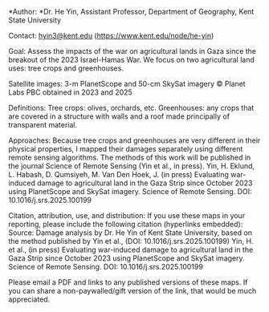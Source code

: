  
*Author: *Dr. He Yin, Assistant Professor, Department of Geography, Kent State University

Contact: hyin3@kent.edu (https://www.kent.edu/node/he-yin)

Goal: Assess the impacts of the war on agricultural lands in Gaza since the breakout of the 2023 Israel-Hamas War. We focus on two agricultural land uses: tree crops and greenhouses.

Satellite images: 3-m PlanetScope and 50-cm SkySat imagery © Planet Labs PBC obtained in 2023 and 2025

Definitions: Tree crops: olives, orchards, etc. Greenhouses: any crops that are covered in a structure with walls and a roof made principally of transparent material.

Approaches: Because tree crops and greenhouses are very different in their physical properties, I mapped their damages separately using different remote sensing algorithms. The methods of this work will be published in the journal Science of Remote Sensing (Yin et al., in press).
Yin, H. Eklund, L. Habash, D. Qumsiyeh, M. Van Den Hoek, J. (in press) Evaluating war-induced damage to agricultural land in the Gaza Strip since October 2023 using PlanetScope and SkySat imagery. Science of Remote Sensing. DOI: 10.1016/j.srs.2025.100199

Citation, attribution, use, and distribution:
If you use these maps in your reporting, please include the following citation (hyperlinks embedded):
Source: Damage analysis by Dr. He Yin of Kent State University, based on the method published by Yin et al., (DOI: 10.1016/j.srs.2025.100199)
Yin, H. et al., (in press) Evaluating war-induced damage to agricultural land in the Gaza Strip since October 2023 using PlanetScope and SkySat imagery. Science of Remote Sensing. DOI: 10.1016/j.srs.2025.100199

Please email a PDF and links to any published versions of these maps. If you can share a non-paywalled/gift version of the link, that would be much appreciated.
